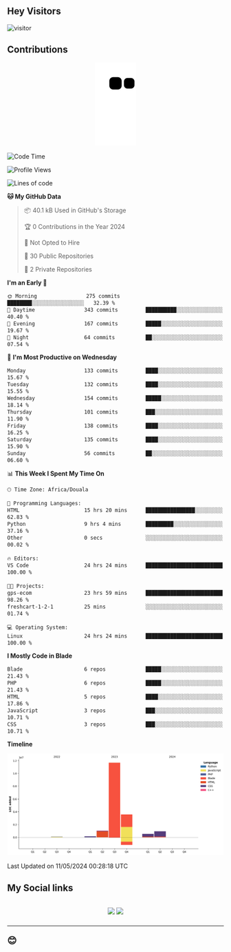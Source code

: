 ## Hey Visitors
![visitor](https://profile-counter.glitch.me/Fotsingboris/count.svg)

## Contributions
<p align="center">
  <img src="https://raw.githubusercontent.com/Fotsingboris/Fotsingboris/output/github-contribution-grid-snake.svg" />
</p>

<!--START_SECTION:waka-->
![Code Time](http://img.shields.io/badge/Code%20Time-1%2C023%20hrs%2033%20mins-blue)

![Profile Views](http://img.shields.io/badge/Profile%20Views-0-blue)

![Lines of code](https://img.shields.io/badge/From%20Hello%20World%20I%27ve%20Written-17.9%20million%20lines%20of%20code-blue)

**🐱 My GitHub Data** 

> 📦 40.1 kB Used in GitHub's Storage 
 > 
> 🏆 0 Contributions in the Year 2024
 > 
> 🚫 Not Opted to Hire
 > 
> 📜 30 Public Repositories 
 > 
> 🔑 2 Private Repositories 
 > 
**I'm an Early 🐤** 

```text
🌞 Morning                275 commits         ████████░░░░░░░░░░░░░░░░░   32.39 % 
🌆 Daytime                343 commits         ██████████░░░░░░░░░░░░░░░   40.40 % 
🌃 Evening                167 commits         █████░░░░░░░░░░░░░░░░░░░░   19.67 % 
🌙 Night                  64 commits          ██░░░░░░░░░░░░░░░░░░░░░░░   07.54 % 
```
📅 **I'm Most Productive on Wednesday** 

```text
Monday                   133 commits         ████░░░░░░░░░░░░░░░░░░░░░   15.67 % 
Tuesday                  132 commits         ████░░░░░░░░░░░░░░░░░░░░░   15.55 % 
Wednesday                154 commits         █████░░░░░░░░░░░░░░░░░░░░   18.14 % 
Thursday                 101 commits         ███░░░░░░░░░░░░░░░░░░░░░░   11.90 % 
Friday                   138 commits         ████░░░░░░░░░░░░░░░░░░░░░   16.25 % 
Saturday                 135 commits         ████░░░░░░░░░░░░░░░░░░░░░   15.90 % 
Sunday                   56 commits          ██░░░░░░░░░░░░░░░░░░░░░░░   06.60 % 
```


📊 **This Week I Spent My Time On** 

```text
🕑︎ Time Zone: Africa/Douala

💬 Programming Languages: 
HTML                     15 hrs 20 mins      ████████████████░░░░░░░░░   62.83 % 
Python                   9 hrs 4 mins        █████████░░░░░░░░░░░░░░░░   37.16 % 
Other                    0 secs              ░░░░░░░░░░░░░░░░░░░░░░░░░   00.02 % 

🔥 Editors: 
VS Code                  24 hrs 24 mins      █████████████████████████   100.00 % 

🐱‍💻 Projects: 
gps-ecom                 23 hrs 59 mins      █████████████████████████   98.26 % 
freshcart-1-2-1          25 mins             ░░░░░░░░░░░░░░░░░░░░░░░░░   01.74 % 

💻 Operating System: 
Linux                    24 hrs 24 mins      █████████████████████████   100.00 % 
```

**I Mostly Code in Blade** 

```text
Blade                    6 repos             █████░░░░░░░░░░░░░░░░░░░░   21.43 % 
PHP                      6 repos             █████░░░░░░░░░░░░░░░░░░░░   21.43 % 
HTML                     5 repos             ████░░░░░░░░░░░░░░░░░░░░░   17.86 % 
JavaScript               3 repos             ███░░░░░░░░░░░░░░░░░░░░░░   10.71 % 
CSS                      3 repos             ███░░░░░░░░░░░░░░░░░░░░░░   10.71 % 
```



**Timeline**

![Lines of Code chart](https://raw.githubusercontent.com/Fotsingboris/Fotsingboris/main/assets/bar_graph.png)


 Last Updated on 11/05/2024 00:28:18 UTC
<!--END_SECTION:waka-->

<h2>My Social links <h2>
<p align="center">
   <a href="https://linkedin.com/in/Fotsingboris-Mathieu"><img src="https://img.shields.io/badge/linkedin-%230077B5.svg?style=for-the-badge&logo=linkedin&logoColor=white"></a>
   <a href="https://instagram.com/Fotsingboris"><img src="https://img.shields.io/badge/instagram-%23E4405F.svg?style=for-the-badge&logo=Instagram&logoColor=white"></a>
  </p>
<hr>
😊
